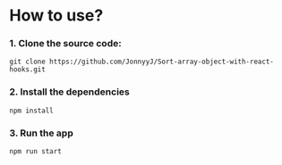 # How to use?

### 1. Clone the source code:
```shell
git clone https://github.com/JonnyyJ/Sort-array-object-with-react-hooks.git
```
### 2. Install the dependencies
```shell
npm install
```
### 3. Run the app
```shell
npm run start
```
